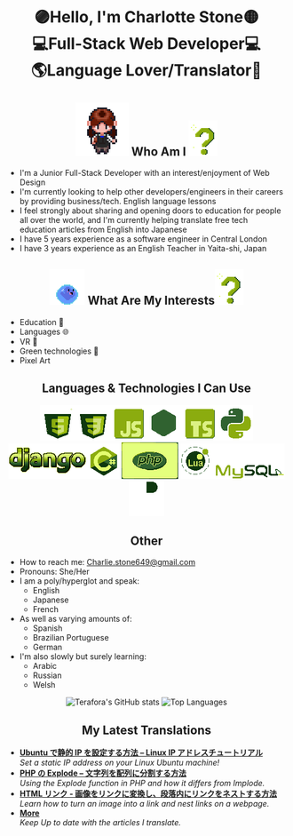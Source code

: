 <h1 align="center">🟣Hello, I'm Charlotte Stone🟡 <br>💻Full-Stack Web Developer💻<br>🌎Language Lover/Translator💬</h1>

<h2 align="center"><img src="./CharlotteSpriteWalkingToward.gif"> Who Am I <img src="./GBQuestionMark.gif"></h2>


  - I'm a Junior Full-Stack Developer with an interest/enjoyment of Web Design
  - I'm currently looking to help other developers/engineers in their careers by providing business/tech. English language lessons
  - I feel strongly about sharing and opening doors to education for people all over the world, and I'm currently helping translate free tech education articles from English into Japanese
  - I have 5 years experience as a software engineer in Central London
  - I have 3 years experience as an English Teacher in Yaita-shi, Japan

   <!-- [![GitHub Streak](https://streak-stats.demolab.com?user=Terafora&theme=github-light&hide_border=true&date_format=j%20M%5B%20Y%5D&exclude_days=Sun%2CSat&card_width=700)](https://git.io/streak-stats) -->

<h2 align="center"><img src="./bouncinggu.gif"> What Are My Interests<img src="./GBQuestionMark.gif"></h2>



  - Education 🏫
  - Languages 🌐
  - VR 🥽
  - Green technologies 🍃
  - Pixel Art 

   <!-- [![Top Langs](https://github-readme-stats.vercel.app/api/top-langs/?username=Terafora&layout=compact)](https://github.com/anuraghazra/github-readme-stats) -->

<h2 align="center">Languages & Technologies I Can Use</h2>
<div align="center">
<img src="./HTMLIcon.gif"><img src="./CSSIcon.gif"><img src="./JSIcon.gif"><img src="./NodeJSIcon.gif"><img src="./TSIcon.gif"><img src="./PythonIcon.gif"><img src="./DjangoIcon.gif"><img src="./CSharpIcon.gif"><img src="./PHPIcon.gif"><img src="./LuaIcon.gif"><img src="./MySQLIcon.gif"><img src="./FigmaIcon1.gif">
</div>

<h2 align="center">Other</h2>

  - How to reach me: Charlie.stone649@gmail.com
  - Pronouns: She/Her
  - I am a poly/hyperglot and speak:
    - English
    - Japanese
    - French
- As well as varying amounts of:
  - Spanish
  - Brazilian Portuguese
  - German
- I'm also slowly but surely learning:
  - Arabic
  - Russian
  - Welsh

<div align="center">
<img src="https://github-readme-stats.vercel.app/api?username=terafora&theme=shadow_green&show_icons=true" alt="Terafora's GitHub stats">
<img src="https://github-readme-stats.vercel.app/api/top-langs/?username=terafora&layout=compact" alt="Top Languages">
</div>

<h2 align="center">My Latest Translations</h2>

<ul>
  <li><a href="https://www.freecodecamp.org/japanese/news/setting-a-static-ip-in-ubuntu-linux-ip-address-tutorial/"><b>Ubuntu で静的 IP を設定する方法 – Linux IP アドレスチュートリアル</b></a><br/><i>Set a static IP address on your Linux Ubuntu machine!</i></li>
  <li><a href="https://www.freecodecamp.org/japanese/news/php-explode-how-to-split-a-string-into-an-array/"><b>PHP の Explode – 文字列を配列に分割する方法</b></a><br/><i>Using the Explode function in PHP and how it differs from Implode.</i></li>
  <li><a href="https://www.freecodecamp.org/japanese/news/how-to-turn-text-and-images-into-links-using-html/"><b>HTML リンク - 画像をリンクに変換し、段落内にリンクをネストする方法</b></a><br/><i>Learn how to turn an image into a link and nest links on a webpage.</i></li>
  <li><a href="https://www.freecodecamp.org/japanese/news/author/charlotte-stone/"><b>More</b></a><br/><i>Keep Up to date with the articles I translate.</i></li>
</ul>
